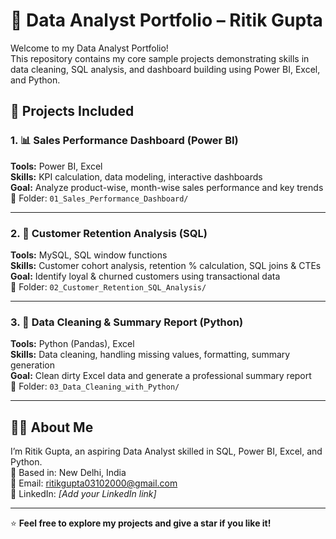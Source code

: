 # 🧠 Data Analyst Portfolio – Ritik Gupta

Welcome to my Data Analyst Portfolio!  
This repository contains my core sample projects demonstrating skills in data cleaning, SQL analysis, and dashboard building using Power BI, Excel, and Python.

## 📌 Projects Included

### 1. 📊 Sales Performance Dashboard (Power BI)
**Tools:** Power BI, Excel  
**Skills:** KPI calculation, data modeling, interactive dashboards  
**Goal:** Analyze product-wise, month-wise sales performance and key trends  
📂 Folder: `01_Sales_Performance_Dashboard/`

---

### 2. 🧮 Customer Retention Analysis (SQL)
**Tools:** MySQL, SQL window functions  
**Skills:** Customer cohort analysis, retention % calculation, SQL joins & CTEs  
**Goal:** Identify loyal & churned customers using transactional data  
📂 Folder: `02_Customer_Retention_SQL_Analysis/`

---

### 3. 🧹 Data Cleaning & Summary Report (Python)
**Tools:** Python (Pandas), Excel  
**Skills:** Data cleaning, handling missing values, formatting, summary generation  
**Goal:** Clean dirty Excel data and generate a professional summary report  
📂 Folder: `03_Data_Cleaning_with_Python/`

---

## 👨‍💻 About Me
I’m Ritik Gupta, an aspiring Data Analyst skilled in SQL, Power BI, Excel, and Python.  
📍 Based in: New Delhi, India  
📧 Email: ritikgupta03102000@gmail.com  
🔗 LinkedIn: *[Add your LinkedIn link]*

---

⭐ **Feel free to explore my projects and give a star if you like it!**

